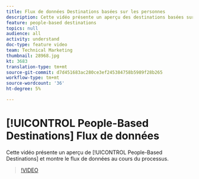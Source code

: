 ```yaml
---
title: Flux de données Destinations basées sur les personnes
description: Cette vidéo présente un aperçu des destinations basées sur les personnes et montre le flux de données au cours du processus.
feature: people-based destinations
topics: null
audience: all
activity: understand
doc-type: feature video
team: Technical Marketing
thumbnail: 28968.jpg
kt: 3683
translation-type: tm+mt
source-git-commit: d7d451683ac280ce3ef245384758b5989f28b265
workflow-type: tm+mt
source-wordcount: '36'
ht-degree: 5%

---
```



# [!UICONTROL People-Based Destinations] Flux de données

Cette vidéo présente un aperçu de [!UICONTROL People-Based Destinations] et montre le flux de données au cours du processus.

>[!VIDEO](https://video.tv.adobe.com/v/28968/?quality=12)
